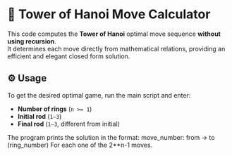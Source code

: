 # 🧩 Tower of Hanoi Move Calculator

This code computes the **Tower of Hanoi** optimal move sequence **without using recursion**.  
It determines each move directly from mathematical relations, providing an efficient and elegant closed form solution.

## ⚙️ Usage

To get the desired optimal game, run the main script and enter:

- **Number of rings** (`n >= 1`)
- **Initial rod** (`1–3`)
- **Final rod** (`1–3`, different from initial)

The program prints the solution in the format:
move_number: from -> to (ring_number)
For each one of the 2\*\*n-1 moves.
